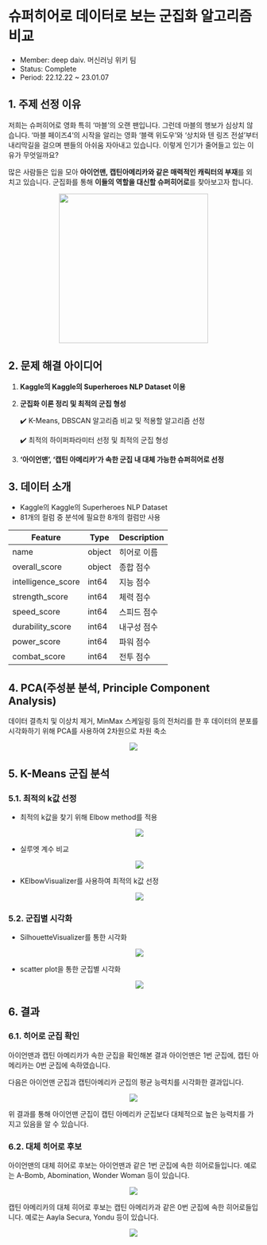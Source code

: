 # 슈퍼히어로 데이터로 보는 군집화 알고리즘 비교
- Member: deep daiv. 머신러닝 위키 팀
- Status: Complete
- Period: 22.12.22 ~ 23.01.07

## 1. 주제 선정 이유

저희는 슈퍼히어로 영화 특히 ‘마블’의 오랜 팬입니다. 그런데 마블의 행보가 심상치 않습니다. ‘마블 페이즈4’의 시작을 알리는 영화 ‘블랙 위도우’와 ‘상치와 텐 링즈 전설’부터 내리막길을 걸으며 팬들의 아쉬움 자아내고 있습니다. 이렇게 인기가 줄어들고 있는 이유가 무엇일까요?

많은 사람들은 입을 모아 **아이언맨, 캡틴아메리카와 같은 매력적인 캐릭터의 부재**를 외치고 있습니다. 군집화를 통해 **이들의 역할을 대신할 슈퍼히어로**를 찾아보고자 합니다.

<p align="center"><img src="https://user-images.githubusercontent.com/108817458/236495279-f05b5499-0a15-4e18-9253-825c85cd0b2f.jpeg" weight=600 height=300/></p>

## 2. 문제 해결 아이디어
1. **Kaggle의 Kaggle의 Superheroes NLP Dataset 이용**

2. **군집화 이론 정리 및 최적의 군집 형성**
    
    ✔️ K-Means, DBSCAN 알고리즘 비교 및 적용할 알고리즘 선정
    
    ✔️ 최적의 하이퍼파라미터 선정 및 최적의 군집 형성
    
3. **‘아이언맨’, ‘캡틴 아메리카’가 속한 군집 내 대체 가능한 슈퍼히어로 선정**

## 3. 데이터 소개
- Kaggle의 Kaggle의 Superheroes NLP Dataset
- 81개의 컬럼 중 분석에 필요한 8개의 컬럼만 사용

|Feature|Type|Description|
|------|---|---|
|name|object|히어로 이름|
|overall_score|object|종합 점수|
|intelligence_score|int64|지능 점수|
|strength_score|int64|체력 점수|
|speed_score|int64|스피드 점수|
|durability_score|int64|내구성 점수|
|power_score|int64|파워 점수|
|combat_score|int64|전투 점수|

## 4. PCA(주성분 분석, Principle Component Analysis)

데이터 결측치 및 이상치 제거, MinMax 스케일링 등의 전처리를 한 후 데이터의 분포를 시각화하기 위해 PCA를 사용하여 2차원으로 차원 축소

<p align="center"><img src="https://github.com/haLinnn/ML_Wiki/assets/108817458/d134d61c-6633-4c49-b720-aa7a6320a4ff"/></p>


## 5. K-Means 군집 분석

### 5.1. 최적의 k값 선정

- 최적의 k값을 찾기 위해 Elbow method를 적용

    <p align="center"><img src="https://github.com/haLinnn/ML_Wiki/assets/108817458/01232bee-b5cf-40bf-99c5-f00c2b977554"/></p>
    
- 실루엣 계수 비교

    <p align="center"><img src="https://github.com/haLinnn/ML_Wiki/assets/108817458/07ad0ad5-ada7-42a0-932f-b713043135bb"/></p>
    
- KElbowVisualizer를 사용하여 최적의 k값 선정

    <p align="center"><img src="https://github.com/haLinnn/ML_Wiki/assets/108817458/93ec59d0-c2e2-4472-a21e-bd3fc0ae8175"/></p>

### 5.2. 군집별 시각화

- SilhouetteVisualizer를 통한 시각화

    <p align="center"><img src="https://github.com/haLinnn/ML_Wiki/assets/108817458/f7bde506-2e7b-4eb3-a69b-d37c8a0435ae"/></p>
 
- scatter plot을 통한 군집별 시각화

    <p align="center"><img src="https://github.com/haLinnn/ML_Wiki/assets/108817458/f09e8a2f-3de5-43f1-8258-d7f8f799ffe1"/></p>

## 6. 결과

### 6.1. 히어로 군집 확인

아이언맨과 캡틴 아메리카가 속한 군집을 확인해본 결과 아이언맨은 1번 군집에, 캡틴 아메리카는 0번 군집에 속하였습니다.

다음은 아이언맨 군집과 캡틴아메리카 군집의 평균 능력치를 시각화한 결과입니다.

<p align="center"><img src="https://github.com/haLinnn/ML_Wiki/assets/108817458/015aaa59-d3a5-4d3d-8172-0f3e55503015"/></p>

위 결과를 통해 아이언맨 군집이 캡틴 아메리카 군집보다 대체적으로 높은 능력치를 가지고 있음을 알 수 있습니다.

### 6.2. 대체 히어로 후보

아이언맨의 대체 히어로 후보는 아이언맨과 같은 1번 군집에 속한 히어로들입니다. 예로는 A-Bomb, Abomination, Wonder Woman 등이 있습니다.

<p align="center"><img src="https://github.com/haLinnn/ML_Wiki/assets/108817458/aa7a930c-4a56-499e-84e1-1b3f7fc5efd6"/></p>


캡틴 아메리카의 대체 히어로 후보는 캡틴 아메리카과 같은 0번 군집에 속한 히어로들입니다. 예로는 Aayla Secura, Yondu 등이 있습니다.

<p align="center"><img src="https://github.com/haLinnn/ML_Wiki/assets/108817458/fe28df03-9708-4281-9448-354e9a6e4d1d"/></p>














